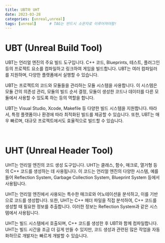 ```yaml
---
title: UBT와 UHT
date: 2023-03-28
categories: [unreal,unreal]
tags: [unreal]		# TAG는 반드시 소문자로 이루어져야함!
---
```


UBT (Unreal Build Tool)
==============

UBT는 언리얼 엔진의 주요 빌드 도구입니다. C++ 코드, Blueprints, 테스트, 플러그인 등의 프로젝트 요소를 컴파일하고 링크하여 게임을 빌드합니다. UBT는 여러 컴파일러를 지원하며, 다양한 플랫폼에서 실행할 수 있습니다.

UBT는 프로젝트의 코드와 모듈들을 관리하는 모듈 시스템을 사용합니다. 이 시스템은 모듈 간의 의존성 관리, 모듈의 빌드 순서 결정, 모듈이 생성한 코드나 데이터를 다른 모듈에서 사용할 수 있도록 하는 등의 역할을 합니다.

UBT는 Visual Studio, Xcode, Makefile 등 다양한 빌드 시스템을 지원합니다. 따라서, 특정 플랫폼이나 환경에 따라 최적화된 빌드를 제공할 수 있습니다. 또한, UBT는 매우 빠르며, 대규모 프로젝트에서도 효율적으로 빌드할 수 있습니다.

<br>

UHT (Unreal Header Tool)
==================
UHT는 언리얼 엔진의 코드 생성 도구입니다. UHT는 클래스, 함수, 매크로, 열거형 등의 C++ 코드를 생성하는 데 사용됩니다. 이 코드는 언리얼 엔진의 다양한 시스템, 예를 들어 Reflection System, Garbage Collection System, Blueprint System 등에서 사용됩니다.

UHT는 언리얼 엔진에서 사용되는 특수한 매크로와 어노테이션을 분석하고, 이를 기반으로 코드를 생성합니다. 또한, UHT는 C++ 헤더 파일을 직접 분석하여, C++ 코드를 생성할 때 필요한 정보를 추출합니다. 이러한 정보는 Reflection System과 같은 시스템에서 사용됩니다.

UHT는 빌드 시스템에서 호출되며, C++ 코드를 생성한 후 UBT와 함께 컴파일합니다. UHT는 빌드 시간을 조금 더 길게 만들 수 있지만, 코드 생성과 관련된 많은 작업을 자동화하므로 개발자는 빠르게 개발할 수 있습니다.